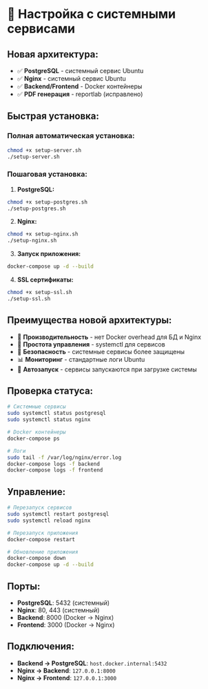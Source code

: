 # 🚀 Настройка с системными сервисами

## Новая архитектура:

- ✅ **PostgreSQL** - системный сервис Ubuntu
- ✅ **Nginx** - системный сервис Ubuntu  
- ✅ **Backend/Frontend** - Docker контейнеры
- ✅ **PDF генерация** - reportlab (исправлено)

## Быстрая установка:

### Полная автоматическая установка:
```bash
chmod +x setup-server.sh
./setup-server.sh
```

### Пошаговая установка:

1. **PostgreSQL:**
```bash
chmod +x setup-postgres.sh
./setup-postgres.sh
```

2. **Nginx:**
```bash
chmod +x setup-nginx.sh
./setup-nginx.sh
```

3. **Запуск приложения:**
```bash
docker-compose up -d --build
```

4. **SSL сертификаты:**
```bash
chmod +x setup-ssl.sh
./setup-ssl.sh
```

## Преимущества новой архитектуры:

- 🚀 **Производительность** - нет Docker overhead для БД и Nginx
- 🔧 **Простота управления** - systemctl для сервисов
- 🔐 **Безопасность** - системные сервисы более защищены
- 📊 **Мониторинг** - стандартные логи Ubuntu
- 🔄 **Автозапуск** - сервисы запускаются при загрузке системы

## Проверка статуса:

```bash
# Системные сервисы
sudo systemctl status postgresql
sudo systemctl status nginx

# Docker контейнеры
docker-compose ps

# Логи
sudo tail -f /var/log/nginx/error.log
docker-compose logs -f backend
docker-compose logs -f frontend
```

## Управление:

```bash
# Перезапуск сервисов
sudo systemctl restart postgresql
sudo systemctl reload nginx

# Перезапуск приложения
docker-compose restart

# Обновление приложения
docker-compose down
docker-compose up -d --build
```

## Порты:

- **PostgreSQL**: 5432 (системный)
- **Nginx**: 80, 443 (системный)
- **Backend**: 8000 (Docker → Nginx)
- **Frontend**: 3000 (Docker → Nginx)

## Подключения:

- **Backend → PostgreSQL**: `host.docker.internal:5432`
- **Nginx → Backend**: `127.0.0.1:8000`
- **Nginx → Frontend**: `127.0.0.1:3000` 